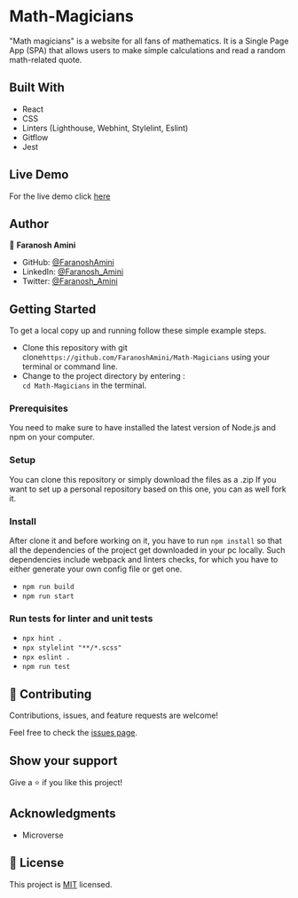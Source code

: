 # Math-Magicians
"Math magicians" is a website for all fans of mathematics. It is a Single Page App (SPA) that allows users to make simple calculations and read a random math-related quote. 

## Built With

- React
- CSS
- Linters (Lighthouse, Webhint, Stylelint, Eslint)
- Gitflow
- Jest

## Live Demo

For the live demo click [here](https://faranosh-math-magicians.netlify.app/)

## Author

👤 **Faranosh Amini**

- GitHub: [@FaranoshAmini](https://github.com/FaranoshAmini)
- LinkedIn: [@Faranosh_Amini](https://www.linkedin.com/in/faranosh-amini-9b925b23a/)
- Twitter: [@Faranosh_Amini](https://twitter.com/Faranosh_Amini)


## Getting Started

To get a local copy up and running follow these simple example steps.

- Clone this repository with git clone`https://github.com/FaranoshAmini/Math-Magicians` using your terminal or command line.
- Change to the project directory by entering : <br>
  `cd Math-Magicians` in the terminal.

### Prerequisites

You need to make sure to have installed the latest version of Node.js and npm on your computer.

### Setup

You can clone this repository or simply download the files as a .zip
If you want to set up a personal repository based on this one, you can as well fork it.

### Install

After clone it and before working on it, you have to run `npm install` so that all the dependencies of the project get downloaded in your pc locally.
Such dependencies include webpack and linters checks, for which you have to either generate your own config file or get one.

- `npm run build`
- `npm run start`

### Run tests for linter and unit tests

- `npx hint .`
- `npx stylelint "**/*.scss"`
- `npx eslint .`
- `npm run test`

## 🤝 Contributing

Contributions, issues, and feature requests are welcome!

Feel free to check the [issues page](../../issues/).

## Show your support

Give a ⭐️ if you like this project!

## Acknowledgments

- Microverse

## 📝 License

This project is [MIT](./MIT.md) licensed.
